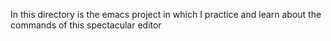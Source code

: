 In this directory is the emacs project in which I practice and learn about the commands of this spectacular editor